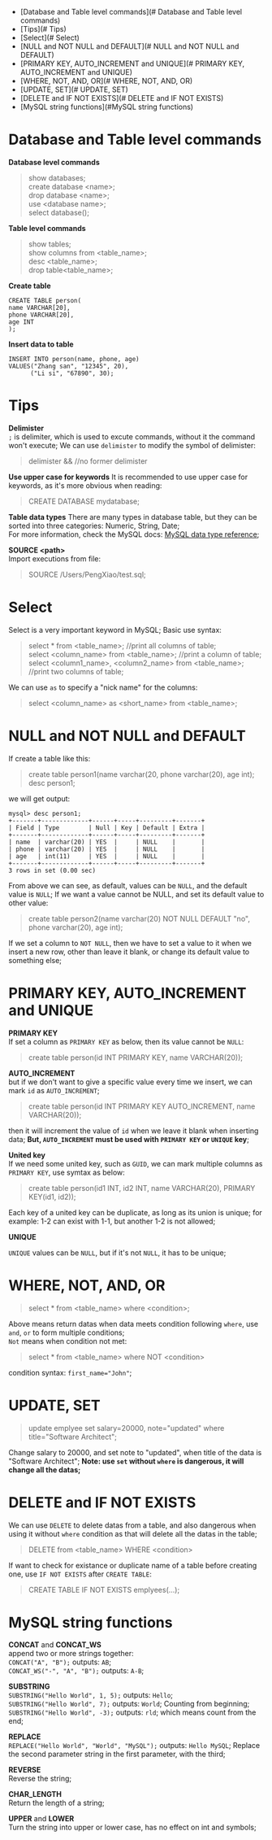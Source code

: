 - [Database and Table level commands](# Database and Table level commands)  
- [Tips](# Tips)  
- [Select](# Select)  
- [NULL and NOT NULL and DEFAULT](# NULL and NOT NULL and DEFAULT)  
- [PRIMARY KEY, AUTO_INCREMENT and UNIQUE](# PRIMARY KEY, AUTO_INCREMENT and UNIQUE)  
- [WHERE, NOT, AND, OR](# WHERE, NOT, AND, OR)  
- [UPDATE, SET](# UPDATE, SET)  
- [DELETE and IF NOT EXISTS](# DELETE and IF NOT EXISTS)  
- [MySQL string functions](#MySQL string functions)

# Database and Table level commands
**Database level commands**
> show databases;  
> create database <name\>;  
> drop database <name\>;  
> use <database name\>;  
> select database();  

**Table level commands**
> show tables;  
> show columns from <table_name\>;  
> desc <table_name>;  
> drop table<table_name\>;

**Create table**
```MySQL
CREATE TABLE person(
name VARCHAR[20],
phone VARCHAR[20],
age INT
);
```
**Insert data to table**
```MySQL
INSERT INTO person(name, phone, age)
VALUES("Zhang san", "12345", 20),
      ("Li si", "67890", 30);
```
# Tips
**Delimister**  
`;` is delimiter, which is used to excute commands, without it the command won't execute; We can use `delimister` to modify the symbol of delimister:  
> delimister && //no former delimister
> 
**Use upper case for keywords**
It is recommended to use upper case for keywords, as it's more obvious when reading:
> CREATE DATABASE mydatabase;  

**Table data types**
There are many types in database table, but they can be sorted into three categories: Numeric, String, Date;  
For more information, check the MySQL docs: [MySQL data type reference](https://dev.mysql.com/doc/refman/5.7/en/data-type-overview.html);

**SOURCE <path\>**  
Import executions from file:
> SOURCE /Users/PengXiao/test.sql;
# Select
Select is a very important keyword in MySQL;
Basic use syntax:
> select * from <table_name\>; //print all columns of table;  
> select <column_name\> from <table_name\>; //print a column of table;  
> select <column1_name\>, <column2_name\> from <table_name\>; //print two columns of table;

We can use `as` to specify a "nick name" for the columns:
> select <column_name\> as <short_name\> from <table_name\>;
# NULL and NOT NULL and DEFAULT
If create a table like this:
> create table person1(name varchar(20, phone varchar(20), age int);  
> desc person1;  

we will get output:  
```
mysql> desc person1;
+-------+-------------+------+-----+---------+-------+
| Field | Type        | Null | Key | Default | Extra |
+-------+-------------+------+-----+---------+-------+
| name  | varchar(20) | YES  |     | NULL    |       |
| phone | varchar(20) | YES  |     | NULL    |       |
| age   | int(11)     | YES  |     | NULL    |       |
+-------+-------------+------+-----+---------+-------+
3 rows in set (0.00 sec)
```
From above we can see, as default, values can be `NULL`, and the default value is `NULL`;
If we want a value cannot be NULL, and set its default value to other value:
> create table person2(name varchar(20) NOT NULL DEFAULT "no", phone varchar(20), age int);  

If we set a column to `NOT NULL`, then we have to set a value to it when we insert a new row, other than leave it blank, or change its default value to something else;
# PRIMARY KEY, AUTO_INCREMENT and UNIQUE
**PRIMARY KEY**  
If set a column as `PRIMARY KEY` as below, then its value cannot be `NULL`:
> create table person(id INT PRIMARY KEY, name VARCHAR(20));  

**AUTO_INCREMENT**  
but if we don't want to give a specific value every time we insert, we can mark `id` as `AUTO_INCREMENT`;
> create table person(id INT PRIMARY KEY AUTO_INCREMENT, name VARCHAR(20));

then it will increment the value of `id` when we leave it blank when inserting data; **But, `AUTO_INCREMENT` must be used with `PRIMARY KEY` or `UNIQUE` key**;  

**United key**  
If we need some united key, such as `GUID`, we can mark multiple columns as `PRIMARY KEY`, use symtax as below:
> create table person(id1 INT, id2 INT, name VARCHAR(20), PRIMARY KEY(id1, id2));  

Each key of a united key can be duplicate, as long as its union is unique; for example: 1-2 can exist with 1-1, but another 1-2 is not allowed;  

**UNIQUE**   
 	
`UNIQUE` values can be `NULL`, but if it's not `NULL`, it has to be unique;  
# WHERE, NOT, AND, OR
> select * from <table_name\> where <condition\>;    

Above means return datas when data meets condition following `where`, use `and`, `or` to form multiple conditions;  
`Not` means when condition not met:  
> select * from <table_name\> where NOT <condition\>  

condition syntax: `first_name="John"`;
# UPDATE, SET
> update emplyee set salary=20000, note="updated" where title="Software Architect";  

Change salary to 20000, and set note to "updated", when title of the data is "Software Architect"; 
**Note: use `set` without `where` is dangerous, it will change all the datas;**
# DELETE and IF NOT EXISTS
We can use `DELETE` to delete datas from a table, and also dangerous when using it without `where` condition as that will delete all the datas in the table;  
> DELETE from <table_name\> WHERE <condition\>  

If want to check for existance or duplicate name of a table before creating one, use `IF NOT EXISTS` after `CREATE TABLE`:
> CREATE TABLE IF NOT EXISTS emplyees(...);
# MySQL string functions
**CONCAT** and **CONCAT_WS**  
append two or more strings together:  
`CONCAT("A", "B");` outputs: `AB`;  
`CONCAT_WS("-", "A", "B");` outputs: `A-B`;  

**SUBSTRING**  
`SUBSTRING("Hello World", 1, 5);` outputs: `Hello`;  
`SUBSTRING("Hello World", 7);` outputs: `World`; Counting from beginning;    
`SUBSTRING("Hello World", -3);` outputs: `rld`; which means count from the end;  

**REPLACE**  
`REPLACE("Hello World", "World", "MySQL");` outputs: `Hello MySQL`; Replace the second parameter string in the first parameter, with the third;  

**REVERSE**  
Reverse the string;  

**CHAR_LENGTH**  
Return the length of a string;  

**UPPER** and **LOWER**  
Turn the string into upper or lower case, has no effect on int and symbols;  

